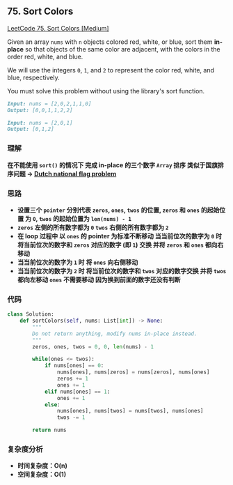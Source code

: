 ## **75. Sort Colors**

[LeetCode 75. Sort Colors [Medium]](https://leetcode.com/problems/sort-colors/description/)

Given an array `nums` with `n` objects colored red, white, or blue, sort them **in-place** so that objects of the same color are adjacent, with the colors in the order red, white, and blue.

We will use the integers `0`, `1`, and `2` to represent the color red, white, and blue, respectively.

You must solve this problem without using the library's sort function.

```markdown
Input: nums = [2,0,2,1,1,0]
Output: [0,0,1,1,2,2]
```

```markdown
Input: nums = [2,0,1]
Output: [0,1,2]
```
### 理解
**在不能使用 `sort()` 的情况下 完成 in-place 的三个数字 `Array` 排序 类似于国旗排序问题 -> [Dutch national flag problem](https://en.wikipedia.org/wiki/Dutch_national_flag_problem)**

### **思路**
* **设置三个 `pointer` 分别代表 `zeros`, `ones`, `twos` 的位置, `zeros` 和 `ones` 的起始位置 为 `0`, `twos` 的起始位置为 `len(nums) - 1`**
* **`zeros` 左侧的所有数字都为 `0` `twos` 右侧的所有数字都为 `2`**
* **在 loop 过程中 以 `ones` 的 pointer 为标准不断移动 当当前位次的数字为 `0` 时 将当前位次的数字和 `zeros` 对应的数字 (即 `1`) 交换 并将 `zeros` 和 `ones` 都向右移动**
* **当当前位次的数字为 `1` 时 将 `ones` 向右侧移动**
* **当当前位次的数字为 `2` 时 将当前位次的数字和 `twos` 对应的数字交换 并将 `twos` 都向左移动 `ones` 不需要移动 因为换到前面的数字还没有判断**

### **代码**

``` python
class Solution:
    def sortColors(self, nums: List[int]) -> None:
        """
        Do not return anything, modify nums in-place instead.
        """
        zeros, ones, twos = 0, 0, len(nums) - 1

        while(ones <= twos):
            if nums[ones] == 0:
                nums[ones], nums[zeros] = nums[zeros], nums[ones]
                zeros += 1
                ones += 1
            elif nums[ones] == 1:
                ones += 1
            else:
                nums[ones], nums[twos] = nums[twos], nums[ones]
                twos -= 1

        return nums
```
### **复杂度分析**
* **时间复杂度：O(n)**
* **空间复杂度：O(1)**
